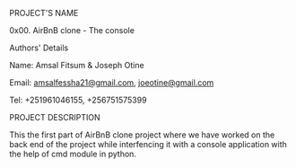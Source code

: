 PROJECT'S NAME

0x00. AirBnB clone - The console

Authors' Details

Name: Amsal Fitsum & Joseph Otine

Email: amsalfessha21@gmail.com, joeotine@gmail.com

Tel: +251961046155, +256751575399

PROJECT DESCRIPTION

This the first part of AirBnB clone project where we have  worked on the back end of the project while interfencing it with a console application with the help of cmd module in python.
